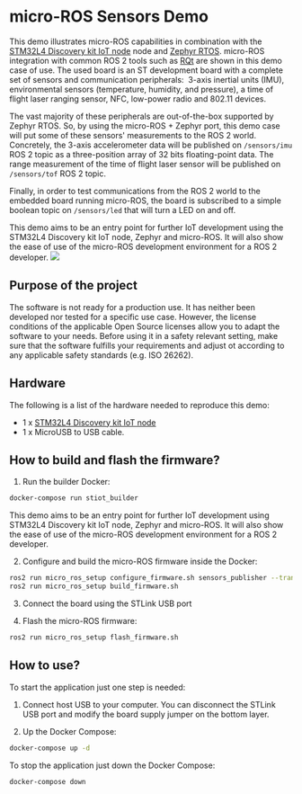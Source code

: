 # micro-ROS Sensors Demo

This demo illustrates micro-ROS capabilities in combination with the [STM32L4 Discovery kit IoT node](https://www.st.com/en/evaluation-tools/b-l475e-iot01a.html) node and [Zephyr RTOS](https://www.zephyrproject.org/).
micro-ROS integration with common ROS 2 tools such as [RQt](http://wiki.ros.org/rqt) are shown in this demo case of use. The used board is an ST development board with a complete set of sensors and communication peripherals:  3-axis inertial units (IMU), environmental sensors (temperature, humidity, and pressure), a time of flight laser ranging sensor, NFC, low-power radio and 802.11 devices.

The vast majority of these peripherals are out-of-the-box supported by Zephyr RTOS. So, by using the micro-ROS + Zephyr port, this demo case will put some of these sensors' measurements to the ROS 2 world. Concretely, the 3-axis accelerometer data will be published on `/sensors/imu` ROS 2 topic as a three-position array of 32 bits floating-point data. The range measurement of the time of flight laser sensor will be published on `/sensors/tof` ROS 2 topic. 

Finally, in order to test communications from the ROS 2 world to the embedded board running micro-ROS, the board is subscribed to a simple boolean topic on `/sensors/led` that will turn a LED on and off.

This demo aims to be an entry point for further IoT development using the STM32L4 Discovery kit IoT node, Zephyr and micro-ROS. It will also show the ease of use of the micro-ROS development environment for a ROS 2 developer.
![](http://www.plantuml.com/plantuml/proxy?cache=no&src=https://raw.githubusercontent.com/micro-ROS/micro-ROS_sensors_demo/master/assets/diagrams/architecture.puml)

## Purpose of the project

The software is not ready for a production use.
It has neither been developed nor tested for a specific use case.
However, the license conditions of the applicable Open Source licenses allow you to adapt the software to your needs.
Before using it in a safety relevant setting, make sure that the software fulfills your requirements and adjust ot according to any applicable safety standards (e.g. ISO 26262).

## Hardware

The following is a list of the hardware needed to reproduce this demo:

* 1 x [STM32L4 Discovery kit IoT node](https://www.st.com/en/evaluation-tools/b-l475e-iot01a.html)
* 1 x MicroUSB to USB cable.

## How to build and flash the firmware?

1. Run the builder Docker:
```bash
docker-compose run stiot_builder
```
This demo aims to be an entry point for further IoT development using STM32L4 Discovery kit IoT node, Zephyr and micro-ROS. It will also show the ease of use of the micro-ROS development environment for a ROS 2 developer.

2. Configure and build the micro-ROS firmware inside the Docker:
```bash
ros2 run micro_ros_setup configure_firmware.sh sensors_publisher --transport serial-usb
ros2 run micro_ros_setup build_firmware.sh 
```

3. Connect the board using the STLink USB port

4. Flash the micro-ROS firmware:
```bash
ros2 run micro_ros_setup flash_firmware.sh
```

## How to use?

To start the application just one step is needed:

1. Connect host USB to your computer. You can disconnect the STLink USB port and modify the board supply jumper on the bottom layer.

2. Up the Docker Compose:

```bash
docker-compose up -d
```

To stop the application just down the Docker Compose:

```bash
docker-compose down
```
